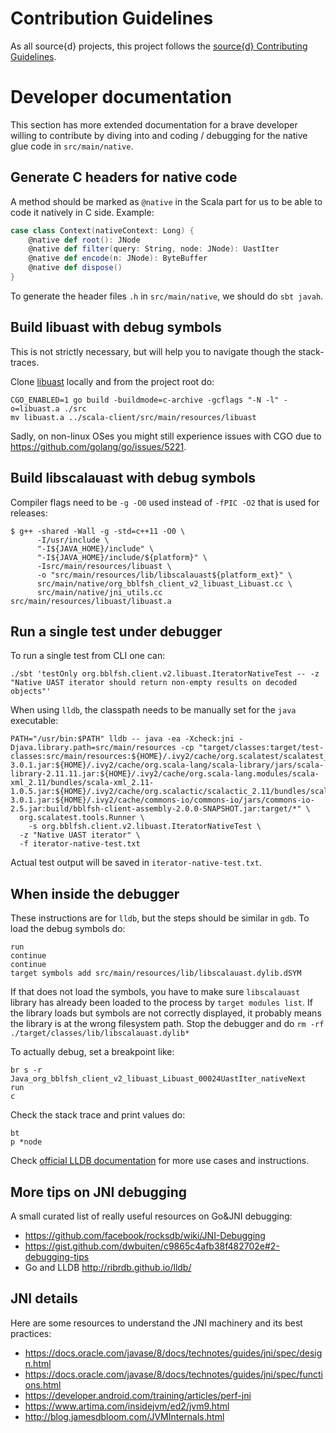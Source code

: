# Contribution Guidelines

As all source{d} projects, this project follows the
[source{d} Contributing Guidelines](https://github.com/src-d/guide/blob/master/engineering/documents/CONTRIBUTING.md).


# Developer documentation

This section has more extended documentation for a brave developer willing to
contribute by diving into and coding / debugging for the native glue code in `src/main/native`.

## Generate C headers for native code
A method should be marked as `@native` in the Scala part for us to be able to code it natively in C side. 
Example:

```scala
case class Context(nativeContext: Long) {
    @native def root(): JNode
    @native def filter(query: String, node: JNode): UastIter
    @native def encode(n: JNode): ByteBuffer
    @native def dispose()
}
```

To generate the header files `.h` in `src/main/native`, we should do `sbt javah`.

## Build libuast with debug symbols
This is not strictly necessary, but will help you to navigate though the stack-traces.

Clone [libuast](https://github.com/bblfsh/libuast) locally and from the project root do:
```
CGO_ENABLED=1 go build -buildmode=c-archive -gcflags "-N -l" -o=libuast.a ./src
mv libuast.a ../scala-client/src/main/resources/libuast
```

Sadly, on non-linux OSes you might still experience issues with CGO due to https://github.com/golang/go/issues/5221.


## Build libscalauast with debug symbols
Compiler flags need to be `-g -O0` used instead of `-fPIC -O2` that is used for releases:
```
$ g++ -shared -Wall -g -std=c++11 -O0 \
      -I/usr/include \
      "-I${JAVA_HOME}/include" \
      "-I${JAVA_HOME}/include/${platform}" \
      -Isrc/main/resources/libuast \
      -o "src/main/resources/lib/libscalauast${platform_ext}" \
      src/main/native/org_bblfsh_client_v2_libuast_Libuast.cc \
      src/main/native/jni_utils.cc src/main/resources/libuast/libuast.a
```

## Run a single test under debugger
To run a single test from CLI one can:

```
./sbt 'testOnly org.bblfsh.client.v2.libuast.IteratorNativeTest -- -z "Native UAST iterator should return non-empty results on decoded objects"'
```

When using `lldb`, the classpath needs to be manually set for the `java` executable:

```
PATH="/usr/bin:$PATH" lldb -- java -ea -Xcheck:jni -Djava.library.path=src/main/resources -cp "target/classes:target/test-classes:src/main/resources:${HOME}/.ivy2/cache/org.scalatest/scalatest_2.11/bundles/scalatest_2.11-3.0.1.jar:${HOME}/.ivy2/cache/org.scala-lang/scala-library/jars/scala-library-2.11.11.jar:${HOME}/.ivy2/cache/org.scala-lang.modules/scala-xml_2.11/bundles/scala-xml_2.11-1.0.5.jar:${HOME}/.ivy2/cache/org.scalactic/scalactic_2.11/bundles/scalactic_2.11-3.0.1.jar:${HOME}/.ivy2/cache/commons-io/commons-io/jars/commons-io-2.5.jar:build/bblfsh-client-assembly-2.0.0-SNAPSHOT.jar:target/*" \
  org.scalatest.tools.Runner \
    -s org.bblfsh.client.v2.libuast.IteratorNativeTest \
  -z "Native UAST iterator" \
  -f iterator-native-test.txt
```
Actual test output will be saved in `iterator-native-test.txt`.

## When inside the debugger

These instructions are for `lldb`, but the steps should be similar in `gdb`.
To load the debug symbols do:

```
run
continue
continue
target symbols add src/main/resources/lib/libscalauast.dylib.dSYM
```

If that does not load the symbols, you have to make sure `libscalauast` library has
already been loaded to the process by `target modules list`.
If the library loads but symbols are not correctly displayed, it probably means
the library is at the wrong filesystem path.
Stop the debugger and do `rm -rf ./target/classes/lib/libscalauast.dylib*`

To actually debug, set a breakpoint like:
```
br s -r Java_org_bblfsh_client_v2_libuast_Libuast_00024UastIter_nativeNext
run
c
```

Check the stack trace and print values do:
```
bt
p *node
```

Check [official LLDB documentation](https://lldb.llvm.org/use/map.html) for more
use cases and instructions.

## More tips on JNI debugging

A small curated list of really useful resources on Go&JNI debugging:
 - https://github.com/facebook/rocksdb/wiki/JNI-Debugging
 - https://gist.github.com/dwbuiten/c9865c4afb38f482702e#2-debugging-tips
 - Go and LLDB http://ribrdb.github.io/lldb/

## JNI details

Here are some resources to understand the JNI machinery and its best practices:
 - https://docs.oracle.com/javase/8/docs/technotes/guides/jni/spec/design.html
 - https://docs.oracle.com/javase/8/docs/technotes/guides/jni/spec/functions.html
 - https://developer.android.com/training/articles/perf-jni
 - https://www.artima.com/insidejvm/ed2/jvm9.html
 - http://blog.jamesdbloom.com/JVMInternals.html
